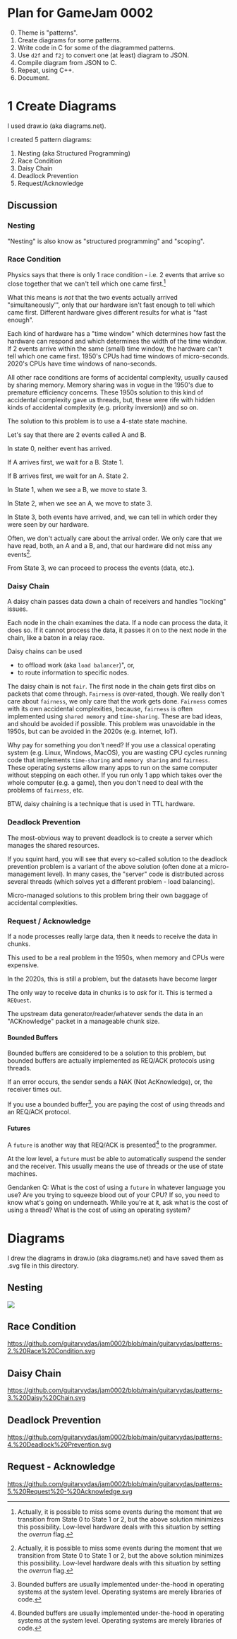 # Plan for GameJam 0002
0. Theme is "patterns".
1. Create diagrams for some patterns.
2. Write code in C for some of the diagrammed patterns.
3. Use `d2f` and `f2j` to convert one (at least) diagram to JSON.
4. Compile diagram from JSON to C.
5. Repeat, using C++.
6. Document.


# 1 Create Diagrams
I used draw.io (aka diagrams.net).

I created 5 pattern diagrams:

1. Nesting (aka Structured Programming)
2. Race Condition
3. Daisy Chain
4. Deadlock Prevention
5. Request/Acknowledge

## Discussion
### Nesting
"Nesting" is also know as "structured programming" and "scoping".
### Race Condition
Physics says that there is only 1 race condition - i.e. 2 events that arrive so close together that we can't tell which one came first.[^1]

What this means is *not* that the two events actually arrived "simultaneously'", only that our hardware isn't fast enough to tell which came first.  Different hardware gives different results for what is "fast enough".  

Each kind of hardware has a "time window" which determines how fast the hardware can respond and which determines the width of the time window.  If 2 events arrive within the same (small) time window, the hardware can't tell which one came first.  1950's CPUs had time windows of micro-seconds.  2020's CPUs have time windows of nano-seconds.

All other race conditions are forms of accidental complexity, usually caused by sharing memory.  Memory sharing was in vogue in the 1950's due to premature efficiency concerns.  These 1950s solution to this kind of accidental complexity gave us threads, but, these were rife with hidden kinds of accidental complexity (e.g. priority inversion)) and so on.

The solution to this problem is to use a 4-state state machine.  

Let's say that there are 2 events called A and B.

In state 0, neither event has arrived.

If A arrives first, we wait for a B.  State 1.

If B arrives first, we wait for an A. State 2.

In State 1, when we see a B, we move to state 3.

In State 2, when we see an A, we move to state 3.

In State 3, both events have arrived, and, we can tell in which order they were seen by our hardware.

Often, we don't actually care about the arrival order.  We only care that we have read, both, an A and a B, and, that our hardware did not miss any events[^1].

[^1]: Actually, it is possible to miss some events during the moment that we transition from State 0 to State 1 or 2, but the above solution minimizes this possibility.  Low-level hardware deals with this situation by setting the *overrun* flag.

From State 3, we can proceed to process the events (data, etc.).

### Daisy Chain

A daisy chain passes data down a chain of receivers and handles "locking" issues.

Each node in the chain examines the data.  If a node can process the data, it does so.  If it cannot process the data, it passes it on to the next node in the chain, like a baton in a relay race.

Daisy chains can be used 
- to offload work (aka `load balancer`)", or,
- to route information to specific nodes.

The daisy chain is not `fair`.  The first node in the chain gets first dibs on packets that come through.  `Fairness` is over-rated, though.  We really don't care about `fairness`, we only care that the work gets done.  `Fairness` comes with its own accidental complexities, because, `fairness` is often implemented using `shared memory` and `time-sharing`.  These are bad ideas, and should be avoided if possible.  This problem was unavoidable in the 1950s, but can be avoided in the 2020s (e.g. internet, IoT).  

Why pay for something you don't need?  If you use a classical operating system (e.g. Linux, Windows, MacOS), you are wasting CPU cycles running code that implements `time-sharing` and `memory sharing` and `fairness`.  These operating systems allow many apps to run on the same computer without stepping on each other.  If you run only 1 app which takes over the whole computer (e.g. a game), then you don't need to deal with the problems of `fairness`, etc.

BTW, daisy chaining is a technique that is used in TTL hardware.

### Deadlock Prevention

The most-obvious way to prevent deadlock is to create a server which manages the shared resources.

If you squint hard, you will see that every so-called solution to the deadlock prevention problem is a variant of the above solution (often done at a micro-management level).  In many cases, the "server" code is distributed across several threads (which solves yet a different problem - load balancing).

Micro-managed solutions to this problem bring their own baggage of accidental complexities.

### Request / Acknowledge

If a node processes really large data, then it needs to receive the data in chunks.

This used to be a real problem in the 1950s, when memory and CPUs were expensive.

In the 2020s, this is still a problem, but the datasets have become larger

The only way to receive data in chunks is to *ask* for it.  This is termed a `REQuest`.

The upstream data generator/reader/whatever sends the data in an "ACKnowledge" packet in a manageable chunk size.

#### Bounded Buffers
Bounded buffers are considered to be a solution to this problem, but bounded buffers are actually implemented as REQ/ACK protocols using threads.  

If an error occurs, the sender sends a NAK (Not AcKnowledge), or, the receiver times out.

If you use a bounded buffer[^2], you are paying the cost of using threads and an REQ/ACK protocol.

[^2]: Bounded buffers are usually implemented under-the-hood in operating systems at the system level.  Operating systems are merely libraries of code.

#### Futures

A `future` is another way that REQ/ACK is presented[^2] to the programmer.

[^2]: Note that I choose to use the word "presented" instead of "implemented".  There is only 1 way to implement a bounded buffer at the opcode level.  You can only change this by re-designing the hardware (not likely).

At the low level, a `future` must be able to automatically suspend the sender and the receiver.  This usually means the use of threads or the use of state machines.

Gendanken Q: What is the cost of using a `future` in whatever language you use?  Are you trying to squeeze blood out of your CPU?  If so, you need to know what's going on underneath.  While you're at it, ask what is the cost of using a thread?  What is the cost of using an operating system?

# Diagrams
I drew the diagrams in draw.io (aka diagrams.net) and have saved them as .svg file in this directory.

## Nesting
<img src="https://github.com/guitarvydas/jam0002/blob/main/guitarvydas/patterns-1.%20Nesting.svg"/>

## Race Condition
https://github.com/guitarvydas/jam0002/blob/main/guitarvydas/patterns-2.%20Race%20Condition.svg

## Daisy Chain
https://github.com/guitarvydas/jam0002/blob/main/guitarvydas/patterns-3.%20Daisy%20Chain.svg

## Deadlock Prevention
https://github.com/guitarvydas/jam0002/blob/main/guitarvydas/patterns-4.%20Deadlock%20Prevention.svg
## Request - Acknowledge

https://github.com/guitarvydas/jam0002/blob/main/guitarvydas/patterns-5.%20Request%20-%20Acknowledge.svg
